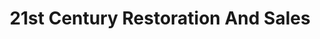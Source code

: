 ---
title: "21st Century Restoration And Sales"
url: /dingmans-ferry/21st-century-restoration-and-sales/
shop: car repair
---
